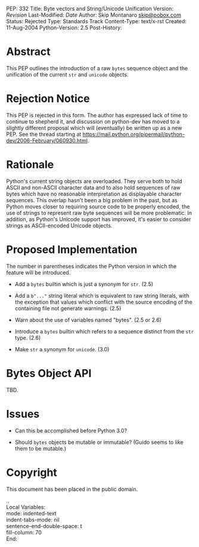 PEP: 332
Title: Byte vectors and String/Unicode Unification
Version: $Revision$
Last-Modified: $Date$
Author: Skip Montanaro <skip@pobox.com>
Status: Rejected
Type: Standards Track
Content-Type: text/x-rst
Created: 11-Aug-2004
Python-Version: 2.5
Post-History:


Abstract
========

This PEP outlines the introduction of a raw ``bytes`` sequence object
and the unification of the current ``str`` and ``unicode`` objects.


Rejection Notice
================

This PEP is rejected in this form.  The author has expressed lack of
time to continue to shepherd it, and discussion on python-dev has
moved to a slightly different proposal which will (eventually) be
written up as a new PEP.  See the thread starting at
https://mail.python.org/pipermail/python-dev/2006-February/060930.html.


Rationale
=========

Python's current string objects are overloaded.  They serve both to
hold ASCII and non-ASCII character data and to also hold sequences of
raw bytes which have no reasonable interpretation as displayable
character sequences.  This overlap hasn't been a big problem in the
past, but as Python moves closer to requiring source code to be
properly encoded, the use of strings to represent raw byte sequences
will be more problematic.  In addition, as Python's Unicode support
has improved, it's easier to consider strings as ASCII-encoded Unicode
objects.


Proposed Implementation
=======================

The number in parentheses indicates the Python version in which the
feature will be introduced.

- Add a ``bytes`` builtin which is just a synonym for ``str``. (2.5)

- Add a ``b"..."`` string literal which is equivalent to raw string
  literals, with the exception that values which conflict with the
  source encoding of the containing file not generate warnings. (2.5)

- Warn about the use of variables named "bytes". (2.5 or 2.6)

- Introduce a ``bytes`` builtin which refers to a sequence distinct
  from the ``str`` type. (2.6)

- Make ``str`` a synonym for ``unicode``. (3.0)


Bytes Object API
================

TBD.


Issues
======

- Can this be accomplished before Python 3.0?

- Should ``bytes`` objects be mutable or immutable?  (Guido seems to
  like them to be mutable.)


Copyright
=========

This document has been placed in the public domain.



..  
   Local Variables:  
   mode: indented-text  
   indent-tabs-mode: nil  
   sentence-end-double-space: t  
   fill-column: 70  
   End:  
